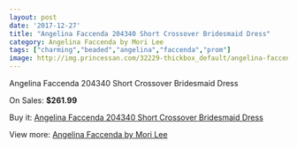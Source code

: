 ```yaml
---
layout: post
date: '2017-12-27'
title: "Angelina Faccenda 204340 Short Crossover Bridesmaid Dress"
category: Angelina Faccenda by Mori Lee
tags: ["charming","beaded","angelina","faccenda","prom"]
image: http://img.princessan.com/32229-thickbox_default/angelina-faccenda-204340-short-crossover-bridesmaid-dress.jpg
---
```

Angelina Faccenda 204340 Short Crossover Bridesmaid Dress

On Sales: **$261.99**
<a href="https://www.princessan.com/en/14765-angelina-faccenda-204340-short-crossover-bridesmaid-dress.html"><amp-img layout="responsive" width="600" height="600" src="//img.princessan.com/32229-thickbox_default/angelina-faccenda-204340-short-crossover-bridesmaid-dress.jpg" alt="Angelina Faccenda 204340 Short Crossover Bridesmaid Dress 0" /></a>
<a href="https://www.princessan.com/en/14765-angelina-faccenda-204340-short-crossover-bridesmaid-dress.html"><amp-img layout="responsive" width="600" height="600" src="//img.princessan.com/32231-thickbox_default/angelina-faccenda-204340-short-crossover-bridesmaid-dress.jpg" alt="Angelina Faccenda 204340 Short Crossover Bridesmaid Dress 1" /></a>
<a href="https://www.princessan.com/en/14765-angelina-faccenda-204340-short-crossover-bridesmaid-dress.html"><amp-img layout="responsive" width="600" height="600" src="//img.princessan.com/32230-thickbox_default/angelina-faccenda-204340-short-crossover-bridesmaid-dress.jpg" alt="Angelina Faccenda 204340 Short Crossover Bridesmaid Dress 2" /></a>

Buy it: [Angelina Faccenda 204340 Short Crossover Bridesmaid Dress](https://www.princessan.com/en/14765-angelina-faccenda-204340-short-crossover-bridesmaid-dress.html "Angelina Faccenda 204340 Short Crossover Bridesmaid Dress")

View more: [Angelina Faccenda by Mori Lee](https://www.princessan.com/en/108- "Angelina Faccenda by Mori Lee")